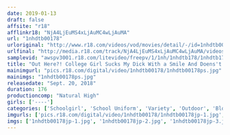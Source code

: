 ```yaml
---
date: 2019-01-13
draft: false
affsite: "r18"
afflinkr18: "NjA4LjEuMS4xLjAuMC4wLjAuMA"
url: "1nhdtb00178"
urloriginal: "http://www.r18.com/videos/vod/movies/detail/-/id=1nhdtb00178"
urlfinal: "http://media.r18.com/track/NjA4LjEuMS4xLjAuMC4wLjAuMA/videos/vod/movies/detail/-/id=1nhdtb00178"
samplevid: "awspv3001.r18.com/litevideo/freepv/1/1nh/1nhdtb178/1nhdtb178_dmb_w.mp4"
title: "Out Here?! College Girl Sucks My Dick With a Smile And Doens't Even Stop After I Cum On Her Face, But Beggs For a Second Round 4"
mainimgurl: "pics.r18.com/digital/video/1nhdtb00178/1nhdtb00178ps.jpg"
mainimgs: "1nhdtb00178ps.jpg"
releasedate: "Sept. 20, 2018"
duration: 176
productioncomp: "Natural High"
girls: ['----']
categories: ['Schoolgirl', 'School Uniform', 'Variety', 'Outdoor', 'Blowjob', 'Facial', 'Hi-Def']
imgurls: ['pics.r18.com/digital/video/1nhdtb00178/1nhdtb00178jp-1.jpg', 'pics.r18.com/digital/video/1nhdtb00178/1nhdtb00178jp-2.jpg', 'pics.r18.com/digital/video/1nhdtb00178/1nhdtb00178jp-3.jpg', 'pics.r18.com/digital/video/1nhdtb00178/1nhdtb00178jp-4.jpg', 'pics.r18.com/digital/video/1nhdtb00178/1nhdtb00178jp-5.jpg', 'pics.r18.com/digital/video/1nhdtb00178/1nhdtb00178jp-6.jpg', 'pics.r18.com/digital/video/1nhdtb00178/1nhdtb00178jp-7.jpg', 'pics.r18.com/digital/video/1nhdtb00178/1nhdtb00178jp-8.jpg', 'pics.r18.com/digital/video/1nhdtb00178/1nhdtb00178jp-9.jpg', 'pics.r18.com/digital/video/1nhdtb00178/1nhdtb00178jp-10.jpg', 'pics.r18.com/digital/video/1nhdtb00178/1nhdtb00178jp-11.jpg', 'pics.r18.com/digital/video/1nhdtb00178/1nhdtb00178jp-12.jpg', 'pics.r18.com/digital/video/1nhdtb00178/1nhdtb00178jp-13.jpg', 'pics.r18.com/digital/video/1nhdtb00178/1nhdtb00178jp-14.jpg', 'pics.r18.com/digital/video/1nhdtb00178/1nhdtb00178jp-15.jpg', 'pics.r18.com/digital/video/1nhdtb00178/1nhdtb00178jp-16.jpg', 'pics.r18.com/digital/video/1nhdtb00178/1nhdtb00178jp-17.jpg', 'pics.r18.com/digital/video/1nhdtb00178/1nhdtb00178jp-18.jpg', 'pics.r18.com/digital/video/1nhdtb00178/1nhdtb00178jp-19.jpg', 'pics.r18.com/digital/video/1nhdtb00178/1nhdtb00178jp-20.jpg']
imgs: ['1nhdtb00178jp-1.jpg', '1nhdtb00178jp-2.jpg', '1nhdtb00178jp-3.jpg', '1nhdtb00178jp-4.jpg', '1nhdtb00178jp-5.jpg', '1nhdtb00178jp-6.jpg', '1nhdtb00178jp-7.jpg', '1nhdtb00178jp-8.jpg', '1nhdtb00178jp-9.jpg', '1nhdtb00178jp-10.jpg', '1nhdtb00178jp-11.jpg', '1nhdtb00178jp-12.jpg', '1nhdtb00178jp-13.jpg', '1nhdtb00178jp-14.jpg', '1nhdtb00178jp-15.jpg', '1nhdtb00178jp-16.jpg', '1nhdtb00178jp-17.jpg', '1nhdtb00178jp-18.jpg', '1nhdtb00178jp-19.jpg', '1nhdtb00178jp-20.jpg']
---
```

